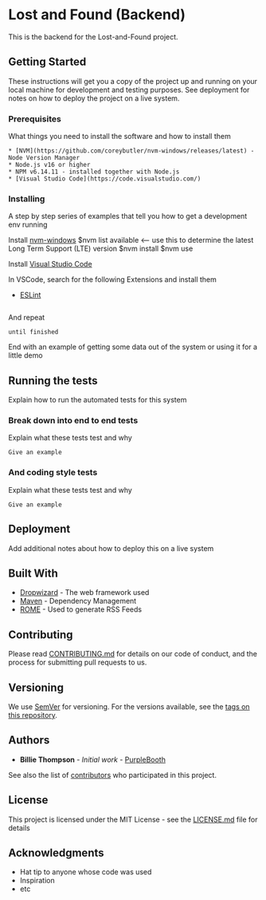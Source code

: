 # Lost and Found (Backend)

This is the backend for the Lost-and-Found project.

## Getting Started

These instructions will get you a copy of the project up and running on your local machine for development and testing purposes. See deployment for notes on how to deploy the project on a live system.

### Prerequisites

What things you need to install the software and how to install them

```
* [NVM](https://github.com/coreybutler/nvm-windows/releases/latest) - Node Version Manager
* Node.js v16 or higher
* NPM v6.14.11 - installed together with Node.js
* [Visual Studio Code](https://code.visualstudio.com/)

```

### Installing

A step by step series of examples that tell you how to get a development env running

Install [nvm-windows](https://github.com/coreybutler/nvm-windows)
$nvm list available <-- use this to determine the latest Long Term Support (LTE) version
$nvm install <version>
$nvm use <version>

Install [Visual Studio Code](https://code.visualstudio.com/)

In VSCode, search for the following Extensions and install them
- [ESLint](https://marketplace.visualstudio.com/items?itemName=dbaeumer.vscode-eslint)

```

```

And repeat

```
until finished
```

End with an example of getting some data out of the system or using it for a little demo

## Running the tests

Explain how to run the automated tests for this system

### Break down into end to end tests

Explain what these tests test and why

```
Give an example
```

### And coding style tests

Explain what these tests test and why

```
Give an example
```

## Deployment

Add additional notes about how to deploy this on a live system

## Built With

* [Dropwizard](http://www.dropwizard.io/1.0.2/docs/) - The web framework used
* [Maven](https://maven.apache.org/) - Dependency Management
* [ROME](https://rometools.github.io/rome/) - Used to generate RSS Feeds

## Contributing

Please read [CONTRIBUTING.md](https://gist.github.com/PurpleBooth/b24679402957c63ec426) for details on our code of conduct, and the process for submitting pull requests to us.

## Versioning

We use [SemVer](http://semver.org/) for versioning. For the versions available, see the [tags on this repository](https://github.com/your/project/tags). 

## Authors

* **Billie Thompson** - *Initial work* - [PurpleBooth](https://github.com/PurpleBooth)

See also the list of [contributors](https://github.com/your/project/contributors) who participated in this project.

## License

This project is licensed under the MIT License - see the [LICENSE.md](LICENSE.md) file for details

## Acknowledgments

* Hat tip to anyone whose code was used
* Inspiration
* etc
